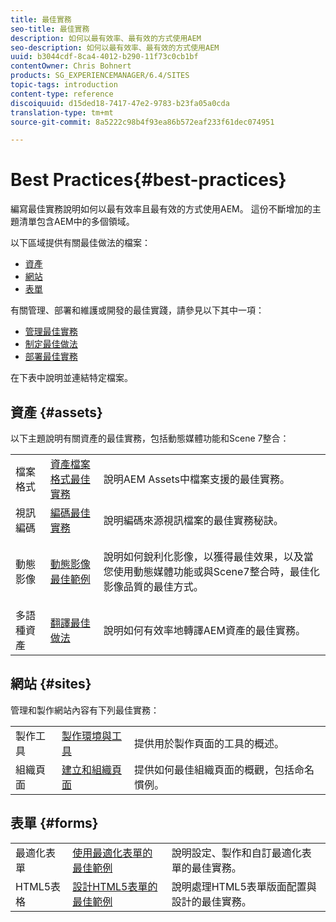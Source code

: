 ```yaml
---
title: 最佳實務
seo-title: 最佳實務
description: 如何以最有效率、最有效的方式使用AEM
seo-description: 如何以最有效率、最有效的方式使用AEM
uuid: b3044cdf-8ca4-4012-b290-11f73c0cb1bf
contentOwner: Chris Bohnert
products: SG_EXPERIENCEMANAGER/6.4/SITES
topic-tags: introduction
content-type: reference
discoiquuid: d15ded18-7417-47e2-9783-b23fa05a0cda
translation-type: tm+mt
source-git-commit: 8a5222c98b4f93ea86b572eaf233f61dec074951

---
```



# Best Practices{#best-practices}

編寫最佳實務說明如何以最有效率且最有效的方式使用AEM。 這份不斷增加的主題清單包含AEM中的多個領域。

以下區域提供有關最佳做法的檔案：

* [資產](#assets)
* [網站](#sites)
* [表單](#forms)

有關管理、部署和維護或開發的最佳實踐，請參見以下其中一項：

* [管理最佳實務](/help/sites-administering/administer-best-practices.md)
* [制定最佳做法](/help/sites-developing/best-practices.md)
* [部署最佳實務](/help/sites-deploying/best-practices.md)

在下表中說明並連結特定檔案。

## 資產 {#assets}

以下主題說明有關資產的最佳實務，包括動態媒體功能和Scene 7整合：

<table> 
 <tbody>
  <tr>
   <td>檔案格式</td> 
   <td><a href="/help/assets/assets-file-format-best-practices.md">資產檔案格式最佳實務</a></td> 
   <td>說明AEM Assets中檔案支援的最佳實務。</td> 
  </tr>
  <tr>
   <td>視訊編碼</td> 
   <td><a href="/help/assets/video.md#best-practices-for-encoding-videos">編碼最佳實務</a></td> 
   <td>說明編碼來源視訊檔案的最佳實務秘訣。</td> 
  </tr>
  <tr>
   <td>動態影像</td> 
   <td><a href="/help/assets/best-practices-for-optimizing-the-quality-of-your-images.md">動態影像最佳範例</a></td> 
   <td><p>說明如何銳利化影像，以獲得最佳效果，以及當您使用動態媒體功能或與Scene7整合時，最佳化影像品質的最佳方式。 </p> </td> 
  </tr>
  <tr>
   <td>多語種資產</td> 
   <td><a href="/help/assets/best-practices-for-translating-assets-efficiently.md">翻譯最佳做法</a></td> 
   <td>說明如何有效率地轉譯AEM資產的最佳實務。</td> 
  </tr>
 </tbody>
</table>

## 網站 {#sites}

管理和製作網站內容有下列最佳實務：

|  |  |  |
|---|---|---|
| 製作工具 | [製作環境與工具](/help/sites-authoring/author-environment-tools.md) | 提供用於製作頁面的工具的概述。 |
| 組織頁面 | [建立和組織頁面](/help/sites-authoring/managing-pages.md) | 提供如何最佳組織頁面的概觀，包括命名慣例。 |

## 表單 {#forms}

|  |  |  |
|---|---|---|
| 最適化表單 | [使用最適化表單的最佳範例](/help/forms/using/adaptive-forms-best-practices.md) | 說明設定、製作和自訂最適化表單的最佳實務。 |
| HTML5表格 | [設計HTML5表單的最佳範例](/help/forms/using/best-practices-for-html5-forms.md) | 說明處理HTML5表單版面配置與設計的最佳實務。 |